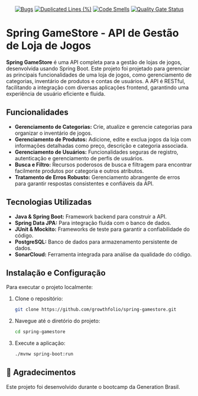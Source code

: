 
<div align="center">

[![Bugs](https://sonarcloud.io/api/project_badges/measure?project=FelipeAJdev_energyGames&metric=bugs)](https://sonarcloud.io/summary/new_code?id=FelipeAJdev_energyGames)
[![Duplicated Lines (%)](https://sonarcloud.io/api/project_badges/measure?project=FelipeAJdev_energyGames&metric=duplicated_lines_density)](https://sonarcloud.io/summary/new_code?id=FelipeAJdev_energyGames)
[![Code Smells](https://sonarcloud.io/api/project_badges/measure?project=FelipeAJdev_energyGames&metric=code_smells)](https://sonarcloud.io/summary/new_code?id=FelipeAJdev_energyGames)
[![Quality Gate Status](https://sonarcloud.io/api/project_badges/measure?project=FelipeAJdev_energyGames&metric=alert_status)](https://sonarcloud.io/summary/new_code?id=FelipeAJdev_energyGames)   

</div>

# Spring GameStore - API de Gestão de Loja de Jogos

**Spring GameStore** é uma API completa para a gestão de lojas de jogos, desenvolvida usando Spring Boot. Este projeto foi projetado para gerenciar as principais funcionalidades de uma loja de jogos, como gerenciamento de categorias, inventário de produtos e contas de usuários. A API é RESTful, facilitando a integração com diversas aplicações frontend, garantindo uma experiência de usuário eficiente e fluida.

## Funcionalidades

- **Gerenciamento de Categorias:** Crie, atualize e gerencie categorias para organizar o inventário de jogos.
- **Gerenciamento de Produtos:** Adicione, edite e exclua jogos da loja com informações detalhadas como preço, descrição e categoria associada.
- **Gerenciamento de Usuários:** Funcionalidades seguras de registro, autenticação e gerenciamento de perfis de usuários.
- **Busca e Filtro:** Recursos poderosos de busca e filtragem para encontrar facilmente produtos por categoria e outros atributos.
- **Tratamento de Erros Robusto:** Gerenciamento abrangente de erros para garantir respostas consistentes e confiáveis da API.

## Tecnologias Utilizadas

- **Java & Spring Boot:** Framework backend para construir a API.
- **Spring Data JPA:** Para integração fluida com o banco de dados.
- **JUnit & Mockito:** Frameworks de teste para garantir a confiabilidade do código.
- **PostgreSQL:** Banco de dados para armazenamento persistente de dados.
- **SonarCloud:** Ferramenta integrada para análise da qualidade do código.

## Instalação e Configuração

Para executar o projeto localmente:

1. Clone o repositório:
   ```bash
   git clone https://github.com/growthfolio/spring-gamestore.git
   ```
2. Navegue até o diretório do projeto:
   ```bash
   cd spring-gamestore
   ```
3. Execute a aplicação:
   ```bash
   ./mvnw spring-boot:run
   ```

## 🙏 Agradecimentos

Este projeto foi desenvolvido durante o bootcamp da Generation Brasil.
